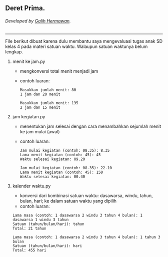 ## Deret Prima.
###### Developed by [Galih Hermawan](https://galih.eu).
---

File berikut dibuat karena dulu membantu saya mengevaluasi tugas anak SD kelas 4 pada materi satuan waktu. Walaupun satuan waktunya belum lengkap.

1. menit ke jam.py
	- mengkonversi total menit menjadi jam
	- contoh luaran:
        ```
        Masukkan jumlah menit: 80
		1 jam dan 20 menit
        ```
        

        ```
        Masukkan jumlah menit: 135
		2 jam dan 15 menit
        ```
        
2. jam kegiatan.py
	- menentukan jam selesai dengan cara menambahkan sejumlah menit ke jam mulai (awal)
	- contoh luaran:
		```
        Jam mulai kegiatan (contoh: 08.35): 8.35
		Lama menit kegiatan (contoh: 45): 45
		Waktu selesai kegiatan: 09.20
        ```
        

        ```
		Jam mulai kegiatan (contoh: 08.35): 22.10
		Lama menit kegiatan (contoh: 45): 150
		Waktu selesai kegiatan: 00.40
        ```
3. kalender waktu.py
	- konversi dari kombinasi satuan waktu: dasawarsa, windu, tahun, bulan, hari; ke dalam satuan waktu yang dipilih
	- contoh luaran:
	```
	Lama masa (contoh: 1 dasawarsa 2 windu 3 tahun 4 bulan): 1 dasawarsa 1 windu 3 tahun
	Satuan (tahun/bulan/hari): tahun
	Total: 21 tahun 
	```

	```
	Lama masa (contoh: 1 dasawarsa 2 windu 3 tahun 4 bulan): 1 tahun 3 bulan
	Satuan (tahun/bulan/hari): hari
	Total: 455 hari  
	```
